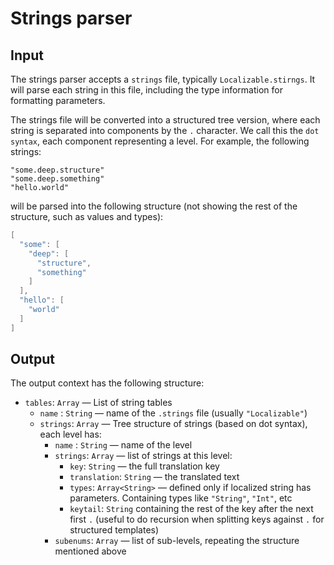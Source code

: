 # Strings parser

## Input

The strings parser accepts a `strings` file, typically `Localizable.stirngs`. It will parse each string in this file, including the type information for formatting parameters. 

The strings file will be converted into a structured tree version, where each string is separated into components by the `.` character. We call this the `dot syntax`, each component representing a level. For example, the following strings:

```
"some.deep.structure"
"some.deep.something"
"hello.world"
```

will be parsed into the following structure (not showing the rest of the structure, such as values and types):

```swift
[
  "some": [
    "deep": [
      "structure",
      "something"
    ]
  ],
  "hello": [
    "world"
  ]
]
```

## Output

The output context has the following structure:

 - `tables`: `Array` — List of string tables
   - `name`   : `String` — name of the `.strings` file (usually `"Localizable"`)
   - `strings`: `Array` — Tree structure of strings (based on dot syntax), each level has:
     - `name`   : `String` — name of the level
     - `strings`: `Array` — list of strings at this level:
       - `key`: `String` — the full translation key
       - `translation`: `String` — the translated text
       - `types`: `Array<String>` — defined only if localized string has parameters.
          Containing types like `"String"`, `"Int"`, etc
       - `keytail`: `String` containing the rest of the key after the next first `.`
         (useful to do recursion when splitting keys against `.` for structured templates)
     - `subenums`: `Array` — list of sub-levels, repeating the structure mentioned above
